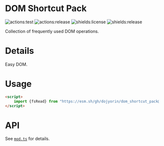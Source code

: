 # **DOM Shortcut Pack**
![actions:test](https://github.com/dojyorin/dom_shortcut_pack/actions/workflows/test.yaml/badge.svg)
![actions:release](https://github.com/dojyorin/dom_shortcut_pack/actions/workflows/release.yaml/badge.svg)
![shields:license](https://img.shields.io/github/license/dojyorin/dom_shortcut_pack)
![shields:release](https://img.shields.io/github/release/dojyorin/dom_shortcut_pack)

Collection of frequently used DOM operations.

# Details
Easy DOM.

# Usage
```html
<script>
    import {fsRead} from "https://esm.sh/gh/dojyorin/dom_shortcut_pack@version/mod.ts?bundle&target=esnext";
</script>
```

# API
See [`mod.ts`](./mod.ts) for details.